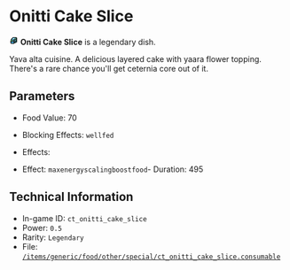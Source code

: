 # Onitti Cake Slice

<img src="https://raw.githubusercontent.com/Ceterai/Enternia/main/items/generic/food/other/special/ct_onitti_cake_slice.png" alt="Onitti Cake Slice icon" loading="lazy" height=16px width="auto" /> **Onitti Cake Slice** is a legendary dish.

Yava alta cuisine. A delicious layered cake with yaara flower topping. There's a rare chance you'll get ceternia core out of it.

## Parameters

- Food Value: 70
- Blocking Effects: `wellfed`
- Effects: 

- Effect: `maxenergyscalingboostfood`- Duration: 495

## Technical Information

- In-game ID: `ct_onitti_cake_slice`
- Power: `0.5`
- Rarity: `Legendary`
- File: [`/items/generic/food/other/special/ct_onitti_cake_slice.consumable`](https://github.com/Ceterai/Enternia/blob/main/items/generic/food/other/special/ct_onitti_cake_slice.consumable)
